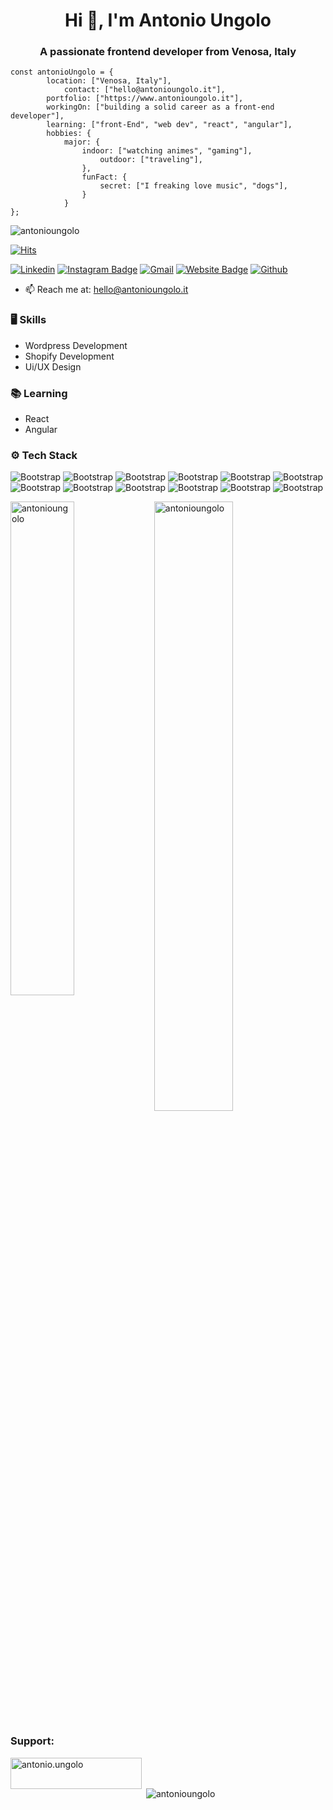 <h1 align="center">Hi 👋, I'm Antonio Ungolo</h1>
<h3 align="center">A passionate frontend developer from Venosa, Italy</h3>

	const antonioUngolo = {
			location: ["Venosa, Italy"],
	    		contact: ["hello@antonioungolo.it"],
			portfolio: ["https://www.antonioungolo.it"],
			workingOn: ["building a solid career as a front-end developer"],
			learning: ["front-End", "web dev", "react", "angular"],
			hobbies: {
				major: {
					indoor: ["watching animes", "gaming"],
				    	outdoor: ["traveling"],
			        },
			        funFact: {
			            secret: ["I freaking love music", "dogs"],
			        }        
			    }
	};

<p align="left"> <img src="https://komarev.com/ghpvc/?username=antonioungolo&label=Profile%20views&color=0e75b6&style=flat" alt="antonioungolo" /> </p>

[![Hits](https://hits.seeyoufarm.com/api/count/incr/badge.svg?url=https%3A%2F%2Fgithub.com%2Fantonioungolo%2Fantonioungolo&count_bg=%2379C83D&title_bg=%23555555&icon=&icon_color=%23E7E7E7&title=Profile+Views&edge_flat=false)](https://hits.seeyoufarm.com)

[![Linkedin](https://img.shields.io/badge/-LinkedIn-blue?style=flat&logo=Linkedin&logoColor=white)](https://www.linkedin.com/in/https://www.linkedin.com/in/antonio-ungolo//)
[![Instagram Badge](https://img.shields.io/badge/-Instagram-purple?logo=instagram&logoColor=white&link=https://instagram.com/https://www.instagram.com/antonioungolo.it//)](https://www.instagram.com/https://www.instagram.com/antonioungolo.it/)
[![Gmail](https://img.shields.io/badge/-Gmail-c14438?style=flat&logo=Gmail&logoColor=white)](mailto:hello@antonioungolo.it)
[![Website Badge](https://img.shields.io/badge/-Website-c14438?style=flat&logo=Google-Chrome&logoColor=white&link=https://www.antonioungolo.it)](https://www.antonioungolo.it)
[![Github](https://img.shields.io/github/followers/antonioungolo?label=Follow&style=social)](https://github.com/antonioungolo)

- 📫 Reach me at: hello@antonioungolo.it


### 🖥 Skills

- Wordpress Development
- Shopify Development
- Ui/UX Design

### 📚 Learning

- React
- Angular
  
### ⚙️ Tech Stack

![Bootstrap](https://img.shields.io/badge/-HTML5-05122A?style=flat-square&logo=HTML5&color=353535) ![Bootstrap](https://img.shields.io/badge/-CSS3-05122A?style=flat-square&logo=CSS3&color=353535) ![Bootstrap](https://img.shields.io/badge/-Javascript-05122A?style=flat-square&logo=Javascript&color=353535) ![Bootstrap](https://img.shields.io/badge/-PHP-05122A?style=flat-square&logo=PHP&color=353535) ![Bootstrap](https://img.shields.io/badge/-MySQL-05122A?style=flat-square&logo=MySQL&color=353535) ![Bootstrap](https://img.shields.io/badge/-Wordpress-05122A?style=flat-square&logo=Wordpress&color=353535) ![Bootstrap](https://img.shields.io/badge/-Shopify-05122A?style=flat-square&logo=Shopify&color=353535) ![Bootstrap](https://img.shields.io/badge/-Liquid-05122A?style=flat-square&logo=Liquid&color=353535) ![Bootstrap](https://img.shields.io/badge/-Bootstrap-05122A?style=flat-square&logo=Bootstrap&color=353535) ![Bootstrap](https://img.shields.io/badge/-Tailwind%20Css-05122A?style=flat-square&logo=Tailwind-Css&color=353535) ![Bootstrap](https://img.shields.io/badge/-Figma-05122A?style=flat-square&logo=Figma&color=353535) ![Bootstrap](https://img.shields.io/badge/-Visual%20Studio%20Code-05122A?style=flat-square&logo=Visual-Studio-Code&color=353535)

<div>
  <img width="45%" align="left" src="https://github-readme-stats.vercel.app/api/top-langs?username=antonioungolo&show_icons=true&locale=en&layout=compact" alt="antonioungolo" />
  <img width="50%"  src="https://github-readme-streak-stats.herokuapp.com/?user=antonioungolo&" alt="antonioungolo" />
</div>


<h3 align="left">Support:</h3>
<p><a href="https://www.buymeacoffee.com/antonio.ungolo"> <img align="left" src="https://cdn.buymeacoffee.com/buttons/v2/default-yellow.png" height="50" width="210" alt="antonio.ungolo" /></a></p><br><br>

<p>&nbsp;<img align="center" src="https://github-readme-stats.vercel.app/api?username=antonioungolo&show_icons=true&locale=en" alt="antonioungolo" /></p>

